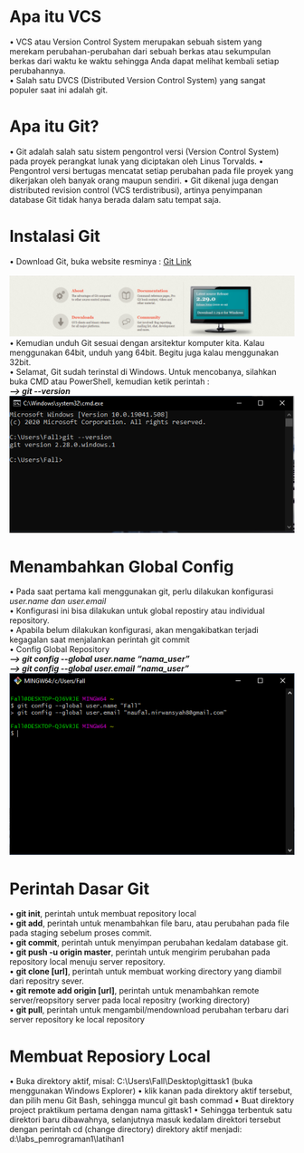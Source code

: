 # Apa itu VCS
• VCS atau Version Control System merupakan sebuah sistem yang
merekam perubahan-perubahan dari sebuah berkas atau sekumpulan
berkas dari waktu ke waktu sehingga Anda dapat melihat kembali
setiap perubahannya. <br>
• Salah satu DVCS (Distributed Version Control System) yang sangat
populer saat ini adalah git.<br>

# Apa itu Git?
• Git adalah salah satu sistem pengontrol versi (Version Control
System) pada proyek perangkat lunak yang diciptakan oleh Linus
Torvalds.
• Pengontrol versi bertugas mencatat setiap perubahan pada file
proyek yang dikerjakan oleh banyak orang maupun sendiri.
• Git dikenal juga dengan distributed revision control (VCS terdistribusi),
artinya penyimpanan database Git tidak hanya berada dalam satu
tempat saja.

# Instalasi Git
• Download Git, buka website resminya : [Git Link](https://git-scm.com)
<br>
<br>
![Git Link](pictures/gitweb.png)<br>
• Kemudian unduh Git sesuai dengan arsitektur komputer kita. Kalau menggunakan 64bit, unduh yang 64bit. Begitu juga kalau menggunakan 32bit.<br>
• Selamat, Git sudah terinstal di Windows. Untuk mencobanya,
silahkan buka CMD atau PowerShell, kemudian ketik perintah : <br>
***--> git --version*** <br>
![Git Version](pictures/gitversion.png)

# Menambahkan Global Config
• Pada saat pertama kali menggunakan git, perlu dilakukan konfigurasi *user.name dan user.email*
<br>
• Konfigurasi ini bisa dilakukan untuk global repostiry atau individual repository.
<br>
• Apabila belum dilakukan konfigurasi, akan mengakibatkan terjadi kegagalan saat menjalankan perintah git commit
<br>
• Config Global Repository<br>
***--> git config --global user.name “nama_user”***<br>
***--> git config --global user.email “nama_user”***<br>
![Git Version](pictures/globalconfig.png)

# Perintah Dasar Git
• **git init**, perintah untuk membuat repository local<br>
• **git add**, perintah untuk menambahkan file baru, atau perubahan pada file pada staging sebelum proses commit.<br>
• **git commit**, perintah untuk menyimpan perubahan kedalam database git. <br>
• **git push -u origin master**, perintah untuk mengirim perubahan pada repository local menuju server repository.<br>
• **git clone [url]**, perintah untuk membuat working directory yang diambil dari repositry sever.<br>
• **git remote add origin [url]**, perintah untuk menambahkan remote server/reopsitory server pada local repositry (working directory)<br>
• **git pull**, perintah untuk mengambil/mendownload perubahan terbaru dari server repository ke local repository

# Membuat Reposiory Local
• Buka direktory aktif, misal: C:\Users\Fall\Desktop\gittask1 (buka menggunakan Windows Explorer)
• klik kanan pada direktory aktif tersebut, dan pilih menu Git Bash, sehingga muncul git bash commad
• Buat direktory project praktikum pertama dengan nama gittask1
• Sehingga terbentuk satu direktori baru dibawahnya, selanjutnya
masuk kedalam direktori tersebut dengan perintah cd (change directory) direktory aktif menjadi: d:\labs_pemrograman1\latihan1
